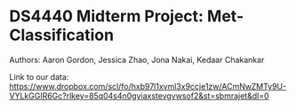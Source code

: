 # DS4440 Midterm Project: Met-Classification

Authors: Aaron Gordon, Jessica Zhao, Jona Nakai, Kedaar Chakankar

Link to our data: https://www.dropbox.com/scl/fo/hxb97l1xvml3x9ccje1zw/ACmNwZMTy9U-VYLkGGIR6Gc?rlkey=85q04s4n0gyiaxstevgvwsof2&st=sbmrajet&dl=0